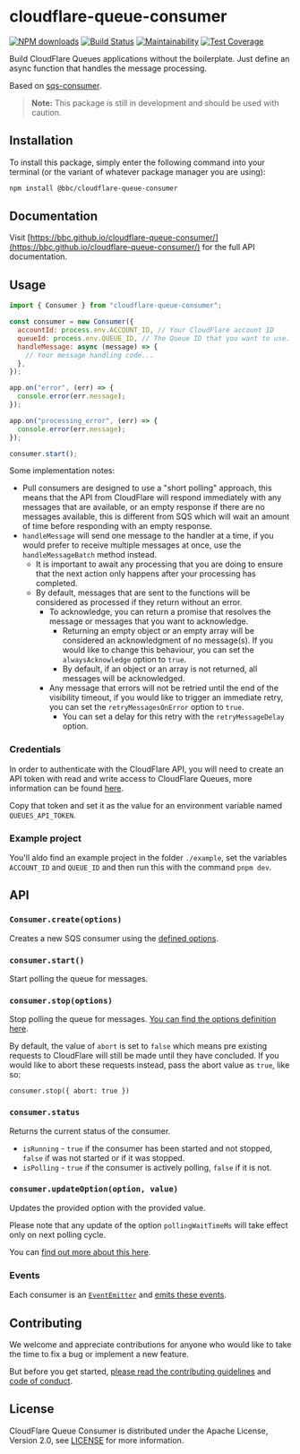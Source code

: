 # cloudflare-queue-consumer

[![NPM downloads](https://img.shields.io/npm/dm/@bbc/cloudflare-queue-consumer.svg?style=flat)](https://npmjs.org/package/@bbc/cloudflare-queue-consumer)
[![Build Status](https://github.com/bbc/cloudflare-queue-consumer/actions/workflows/test.yml/badge.svg?branch=main)](https://github.com/bbc/cloudflare-queue-consumer/actions/workflows/test.yml)
[![Maintainability](https://api.codeclimate.com/v1/badges/16ec3f59e73bc898b7ff/maintainability)](https://codeclimate.com/github/bbc/cloudflare-queue-consumer/maintainability)
[![Test Coverage](https://api.codeclimate.com/v1/badges/16ec3f59e73bc898b7ff/test_coverage)](https://codeclimate.com/github/bbc/cloudflare-queue-consumer/test_coverage)

Build CloudFlare Queues applications without the boilerplate. Just define an async function that handles the message processing.

Based on [sqs-consumer](https://github.com/bbc/sqs-consumer).

> **Note:** This package is still in development and should be used with caution.

## Installation

To install this package, simply enter the following command into your terminal (or the variant of whatever package manager you are using):

```bash
npm install @bbc/cloudflare-queue-consumer
```

## Documentation

Visit [https://bbc.github.io/cloudflare-queue-consumer/](https://bbc.github.io/cloudflare-queue-consumer/) for the full API documentation.

## Usage

```js
import { Consumer } from "cloudflare-queue-consumer";

const consumer = new Consumer({
  accountId: process.env.ACCOUNT_ID, // Your CloudFlare account ID
  queueId: process.env.QUEUE_ID, // The Queue ID that you want to use.
  handleMessage: async (message) => {
    // Your message handling code...
  },
});

app.on("error", (err) => {
  console.error(err.message);
});

app.on("processing_error", (err) => {
  console.error(err.message);
});

consumer.start();
```

Some implementation notes:

- Pull consumers are designed to use a "short polling" approach, this means that the API from CloudFlare will respond immediately with any messages that are available, or an empty response if there are no messages available, this is different from SQS which will wait an amount of time before responding with an empty response.
- `handleMessage` will send one message to the handler at a time, if you would prefer to receive multiple messages at once, use the `handleMessageBatch` method instead.
  - It is important to await any processing that you are doing to ensure that the next action only happens after your processing has completed.
  - By default, messages that are sent to the functions will be considered as processed if they return without an error.
    - To acknowledge, you can return a promise that resolves the message or messages that you want to acknowledge.
      - Returning an empty object or an empty array will be considered an acknowledgment of no message(s). If you would like to change this behaviour, you can set the `alwaysAcknowledge` option to `true`.
      - By default, if an object or an array is not returned, all messages will be acknowledged.
    - Any message that errors will not be retried until the end of the visibility timeout, if you would like to trigger an immediate retry, you can set the `retryMessagesOnError` option to `true`.
      - You can set a delay for this retry with the `retryMessageDelay` option.

### Credentials

In order to authenticate with the CloudFlare API, you will need to create an API token with read and write access to CloudFlare Queues, more information can be found [here](https://developers.cloudflare.com/queues/reference/pull-consumers/#create-api-tokens).

Copy that token and set it as the value for an environment variable named `QUEUES_API_TOKEN`.

### Example project

You'll aldo find an example project in the folder `./example`, set the variables `ACCOUNT_ID` and `QUEUE_ID` and then run this with the command `pnpm dev`.


## API

### `Consumer.create(options)`

Creates a new SQS consumer using the [defined options](https://bbc.github.io/cloudflare-queue-consumer/interfaces/ConsumerOptions.html).

### `consumer.start()`

Start polling the queue for messages.

### `consumer.stop(options)`

Stop polling the queue for messages. [You can find the options definition here](https://bbc.github.io/cloudflare-queue-consumerinterfaces/StopOptions.html).

By default, the value of `abort` is set to `false` which means pre existing requests to CloudFlare will still be made until they have concluded. If you would like to abort these requests instead, pass the abort value as `true`, like so:

`consumer.stop({ abort: true })`

### `consumer.status`

Returns the current status of the consumer.

- `isRunning` - `true` if the consumer has been started and not stopped, `false` if was not started or if it was stopped.
- `isPolling` - `true` if the consumer is actively polling, `false` if it is not.

### `consumer.updateOption(option, value)`

Updates the provided option with the provided value.

Please note that any update of the option `pollingWaitTimeMs` will take effect only on next polling cycle.

You can [find out more about this here](https://bbc.github.io/cloudflare-queue-consumer/classes/Consumer.html#updateOption).

### Events

Each consumer is an [`EventEmitter`](https://nodejs.org/api/events.html) and [emits these events](https://bbc.github.io/cloudflare-queue-consumer/interfaces/Events.html).

## Contributing

We welcome and appreciate contributions for anyone who would like to take the time to fix a bug or implement a new feature.

But before you get started, [please read the contributing guidelines](https://github.com/bbc/cloudflare-queue-consumer/blob/main/.github/CONTRIBUTING.md) and [code of conduct](https://github.com/bbc/cloudflare-queue-consumer/blob/main/.github/CODE_OF_CONDUCT.md).

## License

CloudFlare Queue Consumer is distributed under the Apache License, Version 2.0, see [LICENSE](https://github.com/bbc/cloudflare-queue-consumer/blob/main/LICENSE) for more information.
